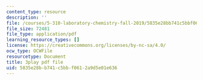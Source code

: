 ```yaml
---
content_type: resource
description: ''
file: /courses/5-310-laboratory-chemistry-fall-2019/5835e28bb741c5bbf0612a9d5e01e636_-l9SfGuZJYE.pdf
file_size: 72481
file_type: application/pdf
learning_resource_types: []
license: https://creativecommons.org/licenses/by-nc-sa/4.0/
ocw_type: OCWFile
resourcetype: Document
title: 3play pdf file
uid: 5835e28b-b741-c5bb-f061-2a9d5e01e636
---
```

